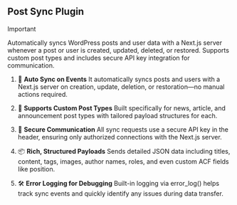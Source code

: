 ## Post Sync Plugin 

> [!IMPORTANT]
>Automatically syncs WordPress posts and user data with a Next.js server whenever a post or user is created, updated, deleted, or restored. Supports custom post types and includes secure API key integration for communication.

1. 🔁 **Auto Sync on Events**
It automatically syncs posts and users with a Next.js server on creation, update, deletion, or restoration—no manual actions required.

2. 🧠 **Supports Custom Post Types**
Built specifically for news, article, and announcement post types with tailored payload structures for each.

3. 🔐 **Secure Communication**
All sync requests use a secure API key in the header, ensuring only authorized connections with the Next.js server.

4. 📦 **Rich, Structured Payloads**
Sends detailed JSON data including titles, content, tags, images, author names, roles, and even custom ACF fields like position.

5. 🛠️ **Error Logging for Debugging**
Built-in logging via error_log() helps track sync events and quickly identify any issues during data transfer.